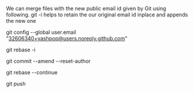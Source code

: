 We can merge files with the new public email id given by Git using following. 
git -i helps to retain the our original email id inplace and appends the new one

git config --global user.email "32606340+yashpop@users.noreply.github.com"

git rebase -i

git commit --amend --reset-author

git rebase --continue

git push
